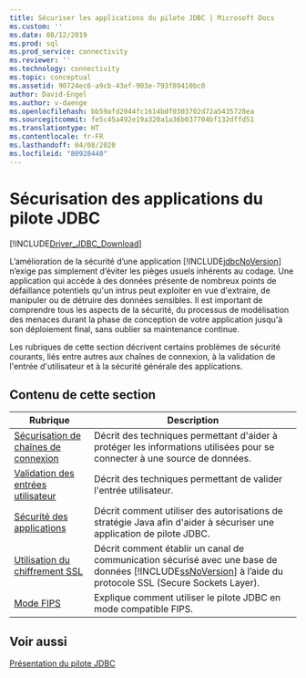 ```yaml
---
title: Sécuriser les applications du pilote JDBC | Microsoft Docs
ms.custom: ''
ms.date: 08/12/2019
ms.prod: sql
ms.prod_service: connectivity
ms.reviewer: ''
ms.technology: connectivity
ms.topic: conceptual
ms.assetid: 90724ec6-a9cb-43ef-903e-793f89410bc0
author: David-Engel
ms.author: v-daenge
ms.openlocfilehash: bb59afd2044fc1614bdf0303702d72a5435728ea
ms.sourcegitcommit: fe5c45a492e19a320a1a36b037704bf132dffd51
ms.translationtype: HT
ms.contentlocale: fr-FR
ms.lasthandoff: 04/08/2020
ms.locfileid: "80928440"
---
```

# <a name="securing-jdbc-driver-applications"></a>Sécurisation des applications du pilote JDBC

[!INCLUDE[Driver_JDBC_Download](../../includes/driver_jdbc_download.md)]

L’amélioration de la sécurité d’une application [!INCLUDE[jdbcNoVersion](../../includes/jdbcnoversion_md.md)] n’exige pas simplement d’éviter les pièges usuels inhérents au codage. Une application qui accède à des données présente de nombreux points de défaillance potentiels qu'un intrus peut exploiter en vue d'extraire, de manipuler ou de détruire des données sensibles. Il est important de comprendre tous les aspects de la sécurité, du processus de modélisation des menaces durant la phase de conception de votre application jusqu'à son déploiement final, sans oublier sa maintenance continue.  
  
Les rubriques de cette section décrivent certains problèmes de sécurité courants, liés entre autres aux chaînes de connexion, à la validation de l'entrée d'utilisateur et à la sécurité générale des applications.  
  
## <a name="in-this-section"></a>Contenu de cette section  
  
| Rubrique                                                                            | Description                                                                                                                                                           |
| -------------------------------------------------------------------------------- | --------------------------------------------------------------------------------------------------------------------------------------------------------------------- |
| [Sécurisation de chaînes de connexion](../../connect/jdbc/securing-connection-strings.md) | Décrit des techniques permettant d'aider à protéger les informations utilisées pour se connecter à une source de données.                                                                                    |
| [Validation des entrées utilisateur](../../connect/jdbc/validating-user-input.md)             | Décrit des techniques permettant de valider l'entrée utilisateur.                                                                                                                          |
| [Sécurité des applications](../../connect/jdbc/application-security.md)               | Décrit comment utiliser des autorisations de stratégie Java afin d'aider à sécuriser une application de pilote JDBC.                                                                                |
| [Utilisation du chiffrement SSL](../../connect/jdbc/using-ssl-encryption.md)               | Décrit comment établir un canal de communication sécurisé avec une base de données [!INCLUDE[ssNoVersion](../../includes/ssnoversion-md.md)] à l’aide du protocole SSL (Secure Sockets Layer). |
| [Mode FIPS](../../connect/jdbc/fips-mode.md)                                     | Explique comment utiliser le pilote JDBC en mode compatible FIPS.                                                                                                              |
  
## <a name="see-also"></a>Voir aussi  

 [Présentation du pilote JDBC](../../connect/jdbc/overview-of-the-jdbc-driver.md)  
